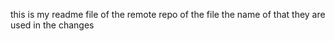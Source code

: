 this is my readme file of the remote repo of the file
     the name of that they are used in the changes

       
